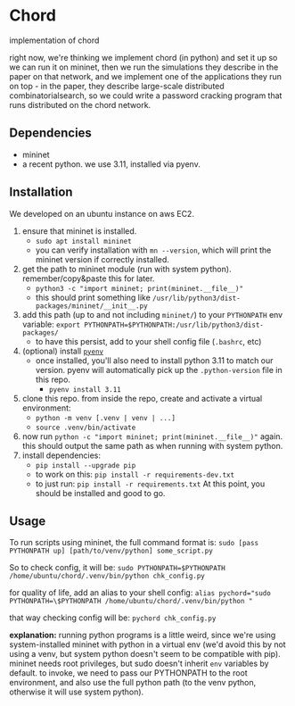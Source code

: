 # Chord
implementation of chord

right now, we're thinking we implement chord (in python) and set it up so we 
can run it on mininet, then we run the simulations they describe in the paper 
on that network, and we implement one of the applications they run on top - in
the paper, they describe large-scale distributed combinatorialsearch, so we 
could write a password cracking program that runs distributed on the chord 
network.

## Dependencies
- mininet
- a recent python. we use 3.11, installed via pyenv.

## Installation
We developed on an ubuntu instance on aws EC2.
1. ensure that mininet is installed.
    - `sudo apt install mininet`
    - you can verify installation with `mn --version`, which will
      print the mininet version if correctly installed.
2. get the path to mininet module (run with system python).
remember/copy&paste this for later.
    - `python3 -c "import mininet; print(mininet.__file__)"`
    - this should print something like 
    `/usr/lib/python3/dist-packages/mininet/__init__.py`
3. add this path (up to and not including `mininet/`) to your `PYTHONPATH`
env variable:
    `export PYTHONPATH=$PYTHONPATH:/usr/lib/python3/dist-packages/`
    - to have this persist, add to your shell config file (`.bashrc`, etc)
4. (optional) install [`pyenv`](https://github.com/pyenv/pyenv)
    - once installed, you'll also need to install python 3.11 to
    match our version. pyenv will automatically pick up the `.python-version`
    file in this repo.
        - `pyenv install 3.11`
5. clone this repo. from inside the repo, create and activate a virtual
environment:
    - `python -m venv [.venv | venv | ...]`
    - `source .venv/bin/activate`
6. now run `python -c "import mininet; print(mininet.__file__)"` again.
this should output the same path as when running with system python.
7. install dependencies:
    - `pip install --upgrade pip`
    - to work on this: `pip install -r requirements-dev.txt`
    - to just run: `pip install -r requirements.txt`
At this point, you should be installed and good to go.

## Usage

To run scripts using mininet, the full command format is:
`sudo [pass PYTHONPATH up] [path/to/venv/python] some_script.py`

So to check config, it will be:
`sudo PYTHONPATH=$PYTHONPATH /home/ubuntu/chord/.venv/bin/python chk_config.py`

for quality of life, add an alias to your shell config:
`alias pychord="sudo PYTHONPATH=\$PYTHONPATH /home/ubuntu/chord/.venv/bin/python "`

that way checking config will be:
`pychord chk_config.py`

**explanation:** running python programs is a little weird, since we're using system-installed
mininet with python in a virtual env (we'd avoid this by not using a venv, but system python
doesn't seem to be compatible with pip). mininet needs root privileges,
but sudo doesn't inherit `env` variables by default. to invoke, we need
to pass our PYTHONPATH to the root environment, and also use the full python
path (to the venv python, otherwise it will use system python).
